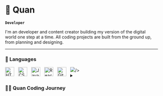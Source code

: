 # 🥶 Quan

**`Developer`**

I'm an developer and content creator building my version of the digital world one step at a time. All coding projects are built from the ground up, from planning and designing.

---

### 🧰 Languages
<img align="left" alt="HTML" width="30px" style="padding-right:10px;" src="https://cdn.jsdelivr.net/gh/devicons/devicon/icons/html5/html5-plain.svg" />
<img align="left" alt="CSS" width="30px" style="padding-right:10px;" src="https://cdn.jsdelivr.net/gh/devicons/devicon/icons/css3/css3-plain.svg" />
<img align="left" alt="JavaScript" width="30px" style="padding-right:10px;" src="https://cdn.jsdelivr.net/gh/devicons/devicon/icons/javascript/javascript-plain.svg" />
<img align="left" alt="React" width="30px" style="padding-right:10px;" src="https://cdn.jsdelivr.net/gh/devicons/devicon/icons/react/react-original.svg" />
<img src="https://cdn.jsdelivr.net/gh/devicons/devicon/icons/python/python-original-wordmark.svg" />/>
<img align="left" alt="GitHub" width="30px" style="padding-right:10px;" src="https://cdn.jsdelivr.net/gh/devicons/devicon/icons/github/github-original.svg" />
<br />
<details>
 <summary>
<h3>👨‍💻 Quan Coding Journey</h3>
</summary>
   I started my coding journey as a student with a passion to learn everything I could about this programming world teaching myself with a dream to build my own app.
